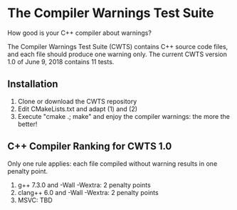 The Compiler Warnings Test Suite
================================

How good is your C++ compiler about warnings?

The Compiler Warnings Test Suite (CWTS) contains C++ source code files, and each file should produce one warning only. The current CWTS version 1.0 of June 9, 2018 contains 11 tests.

Installation 
-------------

1. Clone or download the CWTS repository
2. Edit CMakeLists.txt and adapt (1) and (2)
3. Execute "cmake .; make" and enjoy the compiler warnings: the more the better! 

C++ Compiler Ranking for CWTS 1.0
---------------------------------

Only one rule applies: each file compiled without warning results in one penalty point.

1. g++ 7.3.0 and -Wall -Wextra: 2 penalty points
2. clang++ 6.0 and -Wall -Wextra: 2 penalty points
3. MSVC: TBD

